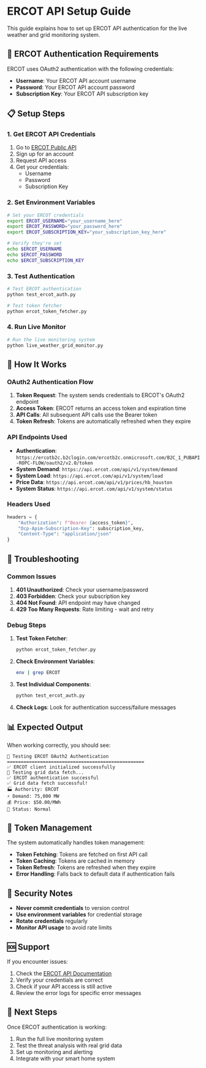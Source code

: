 # ERCOT API Setup Guide

This guide explains how to set up ERCOT API authentication for the live weather and grid monitoring system.

## 🔐 ERCOT Authentication Requirements

ERCOT uses OAuth2 authentication with the following credentials:
- **Username**: Your ERCOT API account username
- **Password**: Your ERCOT API account password  
- **Subscription Key**: Your ERCOT API subscription key

## 📋 Setup Steps

### 1. Get ERCOT API Credentials

1. Go to [ERCOT Public API](https://www.ercot.com/mp/data-products/data-product-details?id=NP4-785-ER)
2. Sign up for an account
3. Request API access
4. Get your credentials:
   - Username
   - Password
   - Subscription Key

### 2. Set Environment Variables

```bash
# Set your ERCOT credentials
export ERCOT_USERNAME="your_username_here"
export ERCOT_PASSWORD="your_password_here"
export ERCOT_SUBSCRIPTION_KEY="your_subscription_key_here"

# Verify they're set
echo $ERCOT_USERNAME
echo $ERCOT_PASSWORD
echo $ERCOT_SUBSCRIPTION_KEY
```

### 3. Test Authentication

```bash
# Test ERCOT authentication
python test_ercot_auth.py

# Test token fetcher
python ercot_token_fetcher.py
```

### 4. Run Live Monitor

```bash
# Run the live monitoring system
python live_weather_grid_monitor.py
```

## 🔧 How It Works

### OAuth2 Authentication Flow

1. **Token Request**: The system sends credentials to ERCOT's OAuth2 endpoint
2. **Access Token**: ERCOT returns an access token and expiration time
3. **API Calls**: All subsequent API calls use the Bearer token
4. **Token Refresh**: Tokens are automatically refreshed when they expire

### API Endpoints Used

- **Authentication**: `https://ercotb2c.b2clogin.com/ercotb2c.onmicrosoft.com/B2C_1_PUBAPI-ROPC-FLOW/oauth2/v2.0/token`
- **System Demand**: `https://api.ercot.com/api/v1/system/demand`
- **System Load**: `https://api.ercot.com/api/v1/system/load`
- **Price Data**: `https://api.ercot.com/api/v1/prices/hb_houston`
- **System Status**: `https://api.ercot.com/api/v1/system/status`

### Headers Used

```python
headers = {
    "Authorization": f"Bearer {access_token}",
    "Ocp-Apim-Subscription-Key": subscription_key,
    "Content-Type": "application/json"
}
```

## 🚨 Troubleshooting

### Common Issues

1. **401 Unauthorized**: Check your username/password
2. **403 Forbidden**: Check your subscription key
3. **404 Not Found**: API endpoint may have changed
4. **429 Too Many Requests**: Rate limiting - wait and retry

### Debug Steps

1. **Test Token Fetcher**:
   ```bash
   python ercot_token_fetcher.py
   ```

2. **Check Environment Variables**:
   ```bash
   env | grep ERCOT
   ```

3. **Test Individual Components**:
   ```bash
   python test_ercot_auth.py
   ```

4. **Check Logs**: Look for authentication success/failure messages

## 📊 Expected Output

When working correctly, you should see:

```
🔐 Testing ERCOT OAuth2 Authentication
==================================================
✅ ERCOT client initialized successfully
🔄 Testing grid data fetch...
✅ ERCOT authentication successful
✅ Grid data fetch successful!
🏭 Authority: ERCOT
⚡ Demand: 75,000 MW
💰 Price: $50.00/MWh
🔧 Status: Normal
```

## 🔄 Token Management

The system automatically handles token management:

- **Token Fetching**: Tokens are fetched on first API call
- **Token Caching**: Tokens are cached in memory
- **Token Refresh**: Tokens are refreshed when they expire
- **Error Handling**: Falls back to default data if authentication fails

## 📝 Security Notes

- **Never commit credentials** to version control
- **Use environment variables** for credential storage
- **Rotate credentials** regularly
- **Monitor API usage** to avoid rate limits

## 🆘 Support

If you encounter issues:

1. Check the [ERCOT API Documentation](https://www.ercot.com/mp/data-products/data-product-details?id=NP4-785-ER)
2. Verify your credentials are correct
3. Check if your API access is still active
4. Review the error logs for specific error messages

## 🎯 Next Steps

Once ERCOT authentication is working:

1. Run the full live monitoring system
2. Test the threat analysis with real grid data
3. Set up monitoring and alerting
4. Integrate with your smart home system
